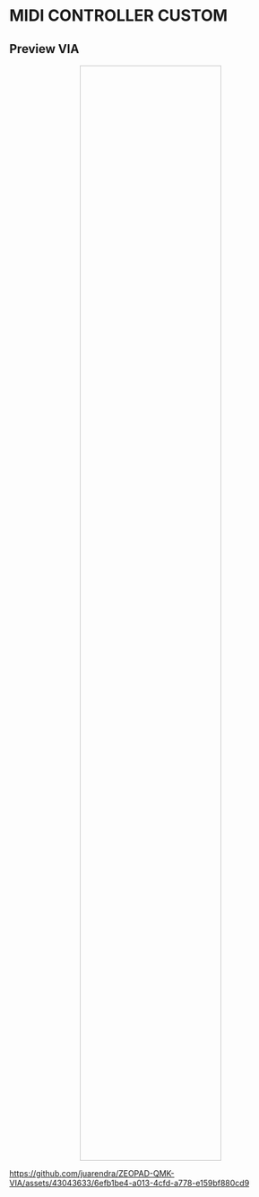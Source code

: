 # MIDI CONTROLLER CUSTOM

## Preview VIA
<p align="center">
  <img width="50%" height="50%">
 

https://github.com/juarendra/ZEOPAD-QMK-VIA/assets/43043633/6efb1be4-a013-4cfd-a778-e159bf880cd9



 
</p>
